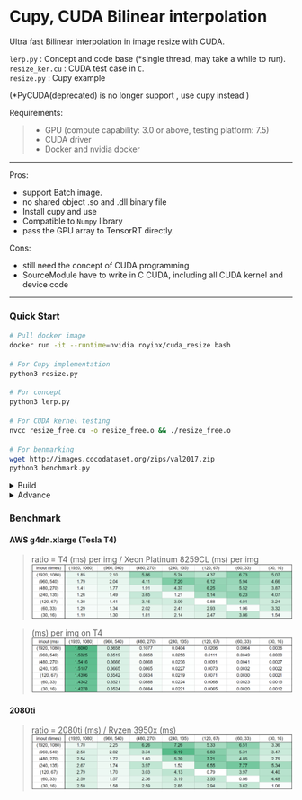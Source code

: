 
# Cupy, CUDA Bilinear interpolation

Ultra fast Bilinear interpolation in image resize with CUDA.


`lerp.py` : Concept and code base (*single thread, may take a while to run). <br/>
`resize_ker.cu` : CUDA test case in `C`. <br/>
`resize.py` : Cupy example <br/>

(*PyCUDA(deprecated) is no longer support , use cupy instead )

Requirements:
>- GPU (compute capability: 3.0 or above, testing platform: 7.5)
>- CUDA driver
>- Docker and nvidia docker
---
Pros:
- support Batch image.
- no shared object .so and .dll binary file
- Install cupy and use
- Compatible to `Numpy` library
- pass the GPU array to TensorRT directly.

Cons:
- still need the concept of CUDA programming
- SourceModule have to write in C CUDA, including all CUDA kernel and device code

---
### Quick Start

```bash
# Pull docker image
docker run -it --runtime=nvidia royinx/cuda_resize bash

# For Cupy implementation
python3 resize.py

# For concept
python3 lerp.py

# For CUDA kernel testing
nvcc resize_free.cu -o resize_free.o && ./resize_free.o

# For benmarking
wget http://images.cocodataset.org/zips/val2017.zip
python3 benchmark.py
```

<details><summary> Build </summary>

```bash
git clone https://github.com/royinx/CUDA_Resize.git
cd CUDA_Resize
docker build -t lerp_cuda .
docker run -it --runtime=nvidia -v ${PWD}:/py -w /py lerp_cuda bash
```
</details>

<details><summary> Advance </summary>

```bash
docker run -it --privileged --runtime=nvidia -p 20072:22 -v ${PWD}:/py -w /py lerp_cuda bash
sh -c 'echo 1 >/proc/sys/kernel/perf_event_paranoid'
nvcc resize_free.cu -o resize_free.o
nsys profile ./resize_free.o

ncu -o metrics /bin/python3 resize_free.py  > profile_log
ncu -o metrics /bin/python3 resize_free.py
```
Remark: Development platform is in dockerfile.opencv with OpenCV in C for debugging

Function Working well in pycuda container, you dont need to build OpenCV.
</details>

### Benchmark
#### AWS g4dn.xlarge (Tesla T4)
> ratio = T4 (ms) per img / Xeon Platinum 8259CL (ms) per img
![](benchmark/g4dn.png)

> (ms) per img on T4
![](benchmark/t4.png)


#### 2080ti
> ratio = 2080ti (ms) / Ryzen 3950x (ms)
![](benchmark/2080ti.png)
